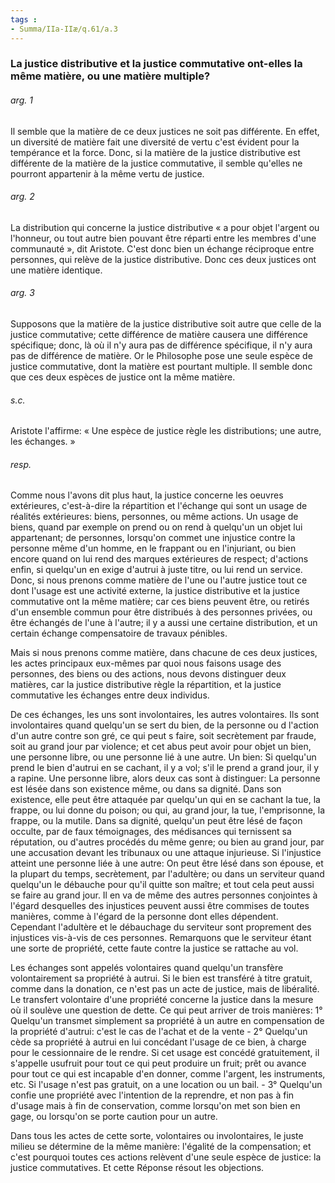 ```yaml
---
tags : 
- Summa/IIa-IIæ/q.61/a.3
---
```


### La justice distributive et la justice commutative ont-elles la même matière, ou une matière multiple?

###### arg. 1
Il semble que la matière de ce deux justices ne soit pas différente. En effet, un diversité de matière fait une diversité de vertu c'est évident pour la tempérance et la force. Donc, si la matière de la justice distributive est différente de la matière de la justice commutative, il semble qu'elles ne pourront appartenir à la même vertu de justice. 

###### arg. 2
La distribution qui concerne la justice distributive « a pour objet l'argent ou l'honneur, ou tout autre bien pouvant être réparti entre les membres d'une communauté », dit Aristote. C'est donc bien un échange réciproque entre personnes, qui relève de la justice distributive. Donc ces deux justices ont une matière identique. 

###### arg. 3
Supposons que la matière de la justice distributive soit autre que celle de la justice commutative; cette différence de matière causera une différence spécifique; donc, là où il n'y aura pas de différence spécifique, il n'y aura pas de différence de matière. Or le Philosophe pose une seule espèce de justice commutative, dont la matière est pourtant multiple. Il semble donc que ces deux espèces de justice ont la même matière. 

###### s.c.
Aristote l'affirme: « Une espèce de justice règle les distributions; une autre, les échanges. » 

###### resp.
Comme nous l'avons dit plus haut, la justice concerne les oeuvres extérieures, c'est-à-dire la répartition et l'échange qui sont un usage de réalités extérieures: biens, personnes, ou même actions. Un usage de biens, quand par exemple on prend ou on rend à quelqu'un un objet lui appartenant; de personnes, lorsqu'on commet une injustice contre la personne même d'un homme, en le frappant ou en l'injuriant, ou bien encore quand on lui rend des marques extérieures de respect; d'actions enfin, si quelqu'un en exige d'autrui à juste titre, ou lui rend un service. Donc, si nous prenons comme matière de l'une ou l'autre justice tout ce dont l'usage est une activité externe, la justice distributive et la justice commutative ont la même matière; car ces biens peuvent être, ou retirés d'un ensemble commun pour être distribués à des personnes privées, ou être échangés de l'une à l'autre; il y a aussi une certaine distribution, et un certain échange compensatoire de travaux pénibles. 

Mais si nous prenons comme matière, dans chacune de ces deux justices, les actes principaux eux-mêmes par quoi nous faisons usage des personnes, des biens ou des actions, nous devons distinguer deux matières, car la justice distributive règle la répartition, et la justice commutative les échanges entre deux individus. 

De ces échanges, les uns sont involontaires, les autres volontaires. Ils sont involontaires quand quelqu'un se sert du bien, de la personne ou d l'action d'un autre contre son gré, ce qui peut s faire, soit secrètement par fraude, soit au grand jour par violence; et cet abus peut avoir pour objet un bien, une personne libre, ou une personne lié à une autre. Un bien: Si quelqu'un prend le bien d'autrui en se cachant, il y a vol; s'il le prend a grand jour, il y a rapine. Une personne libre, alors deux cas sont à distinguer: La personne est lésée dans son existence même, ou dans sa dignité. Dans son existence, elle peut être attaquée par quelqu'un qui en se cachant la tue, la frappe, ou lui donne du poison; ou qui, au grand jour, la tue, l'emprisonne, la frappe, ou la mutile. Dans sa dignité, quelqu'un peut être lésé de façon occulte, par de faux témoignages, des médisances qui ternissent sa réputation, ou d'autres procédés du même genre; ou bien au grand jour, par une accusation devant les tribunaux ou une attaque injurieuse. Si l'injustice atteint une personne liée à une autre: On peut être lésé dans son épouse, et la plupart du temps, secrètement, par l'adultère; ou dans un serviteur quand quelqu'un le débauche pour qu'il quitte son maître; et tout cela peut aussi se faire au grand jour. Il en va de même des autres personnes conjointes à l'égard desquelles des injustices peuvent aussi être commises de toutes manières, comme à l'égard de la personne dont elles dépendent. Cependant l'adultère et le débauchage du serviteur sont proprement des injustices vis-à-vis de ces personnes. Remarquons que le serviteur étant une sorte de propriété, cette faute contre la justice se rattache au vol. 

Les échanges sont appelés volontaires quand quelqu'un transfère volontairement sa propriété à autrui. Si le bien est transféré à titre gratuit, comme dans la donation, ce n'est pas un acte de justice, mais de libéralité. Le transfert volontaire d'une propriété concerne la justice dans la mesure où il soulève une question de dette. Ce qui peut arriver de trois manières: 1° Quelqu'un transmet simplement sa propriété à un autre en compensation de la propriété d'autrui: c'est le cas de l'achat et de la vente - 2° Quelqu'un cède sa propriété à autrui en lui concédant l'usage de ce bien, à charge pour le cessionnaire de le rendre. Si cet usage est concédé gratuitement, il s'appelle usufruit pour tout ce qui peut produire un fruit; prêt ou avance pour tout ce qui est incapable d'en donner, comme l'argent, les instruments, etc. Si l'usage n'est pas gratuit, on a une location ou un bail. - 3° Quelqu'un confie une propriété avec l'intention de la reprendre, et non pas à fin d'usage mais à fin de conservation, comme lorsqu'on met son bien en gage, ou lorsqu'on se porte caution pour un autre. 

Dans tous les actes de cette sorte, volontaires ou involontaires, le juste milieu se détermine de la même manière: l'égalité de la compensation; et c'est pourquoi toutes ces actions relèvent d'une seule espèce de justice: la justice commutatives. Et cette Réponse résout les objections. 

